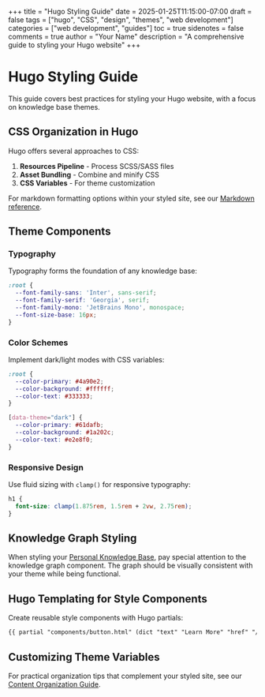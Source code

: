 +++
title = "Hugo Styling Guide"
date = 2025-01-25T11:15:00-07:00
draft = false
tags = ["hugo", "CSS", "design", "themes", "web development"]
categories = ["web development", "guides"]
toc = true
sidenotes = false
comments = true
author = "Your Name"
description = "A comprehensive guide to styling your Hugo website"
+++

# Hugo Styling Guide

This guide covers best practices for styling your Hugo website, with a focus on knowledge base themes.

## CSS Organization in Hugo

Hugo offers several approaches to CSS:

1. **Resources Pipeline** - Process SCSS/SASS files
2. **Asset Bundling** - Combine and minify CSS
3. **CSS Variables** - For theme customization

For markdown formatting options within your styled site, see our [Markdown reference](/posts/post-1/).

## Theme Components

### Typography

Typography forms the foundation of any knowledge base:

```css
:root {
  --font-family-sans: 'Inter', sans-serif;
  --font-family-serif: 'Georgia', serif;
  --font-family-mono: 'JetBrains Mono', monospace;
  --font-size-base: 16px;
}
```

### Color Schemes

Implement dark/light modes with CSS variables:

```css
:root {
  --color-primary: #4a90e2;
  --color-background: #ffffff;
  --color-text: #333333;
}

[data-theme="dark"] {
  --color-primary: #61dafb;
  --color-background: #1a202c;
  --color-text: #e2e8f0;
}
```

### Responsive Design

Use fluid sizing with `clamp()` for responsive typography:

```css
h1 {
  font-size: clamp(1.875rem, 1.5rem + 2vw, 2.75rem);
}
```

## Knowledge Graph Styling

When styling your [Personal Knowledge Base](/posts/personal-knowledge-base/), pay special attention to the knowledge graph component. The graph should be visually consistent with your theme while being functional.

## Hugo Templating for Style Components

Create reusable style components with Hugo partials:

```html
{{ partial "components/button.html" (dict "text" "Learn More" "href" "/posts/content-organization/" "class" "primary") }}
```

## Customizing Theme Variables

For practical organization tips that complement your styled site, see our [Content Organization Guide](/posts/content-organization/).

